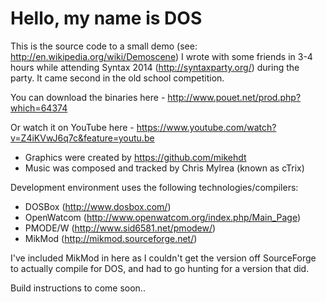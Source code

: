 # Hello, my name is DOS

This is the source code to a small demo (see: http://en.wikipedia.org/wiki/Demoscene) I wrote with some friends in 3-4 hours while attending Syntax 2014 (http://syntaxparty.org/) during the party. It came second in the old school competition.

You can download the binaries here - http://www.pouet.net/prod.php?which=64374

Or watch it on YouTube here - https://www.youtube.com/watch?v=Z4iKVwJ6q7c&feature=youtu.be

 - Graphics were created by https://github.com/mikehdt
 - Music was composed and tracked by Chris Mylrea (known as cTrix)
 
Development environment uses the following technologies/compilers:

 - DOSBox (http://www.dosbox.com/)
 - OpenWatcom (http://www.openwatcom.org/index.php/Main_Page)
 - PMODE/W (http://www.sid6581.net/pmodew/)
 - MikMod (http://mikmod.sourceforge.net/)

I've included MikMod in here as I couldn't get the version off SourceForge to actually compile for DOS, and had to go hunting for a version that did.

Build instructions to come soon.. 
